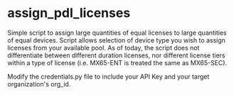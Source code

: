 # assign_pdl_licenses
Simple script to assign large quantities of equal licenses to large quantities of equal devices. Script allows selection of device type you wish to assign licenses from your available pool. As of today, the script does not differentiate between different duration licenses, nor different license tiers within a type of license (i.e. MX65-ENT is treated the same as MX65-SEC).

Modify the credentials.py file to include your API Key and your target organization's org_id.
